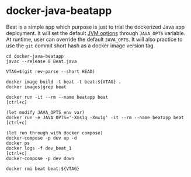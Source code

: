 # docker-java-beatapp

Beat is a simple app which purpose is just to trial the dockerized Java app deployment. It will set the default [JVM options](https://docs.oracle.com/javase/8/docs/technotes/tools/unix/java.html) through `JAVA_OPTS` variable. At runtime, user can override the default `JAVA_OPTS`. It will also practice to use the `git` commit short hash as a docker image version tag.

```
cd docker-java-beatapp
javac --release 8 Beat.java

VTAG=$(git rev-parse --short HEAD)

docker image build -t beat -t beat:${VTAG} .
docker images|grep beat

docker run -it --rm --name beatapp beat
[ctrl+c]

(let modify JAVA_OPTS env var)
docker run -e JAVA_OPTS='-Xms1g -Xmx1g' -it --rm --name beatapp beat
[ctrl+c]

(let run through with docker compose)
docker-compose -p dev up -d
docker ps
docker logs -f dev_beat_1
[ctrl+c]
docker-compose -p dev down

docker rmi beat beat:${VTAG}
```

